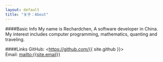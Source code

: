 ```yaml
---
layout: default
title: "关于：About"
---
```

####Basic Info
My name is Rechardchen, A software developer in China. My interest includes computer programming, mathematics, quanting and traveling.


####Links
GitHub: <https://github.com/{{ site.github }}>  
Email: <mailto:{{site.email}}>